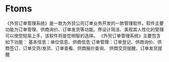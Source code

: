 # Ftoms
 《外贸订单管理系统》是一款为外贸公司订单业务开发的一款管理软件。软件主要功能为订单管理、供商询价、订单发货等功能。界设计简洁、美观其人性化的管理可以使您轻易上手，该软件将是您明智的选择。 《外贸订单管理系统》主要包含如下功能： 基本信息：单位信息、供商信息 订单管理：订单登记、供商询价、供商签订、订单交货/发货、订单查看、供商报价查询、 供商交货提醒、订单发货提醒
